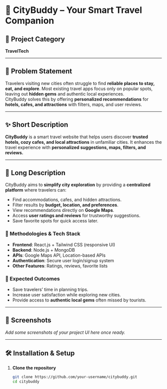 # 🌆 CityBuddy – Your Smart Travel Companion

## 📌 Project Category
**TravelTech**

---

## 🚀 Problem Statement
Travelers visiting new cities often struggle to find **reliable places to stay, eat, and explore**. Most existing travel apps focus only on popular spots, leaving out **hidden gems** and authentic local experiences.  
CityBuddy solves this by offering **personalized recommendations** for **hotels, cafes, and attractions** with filters, maps, and user reviews.

---

## ✨ Short Description
**CityBuddy** is a smart travel website that helps users discover **trusted hotels, cozy cafes, and local attractions** in unfamiliar cities. It enhances the travel experience with **personalized suggestions, maps, filters, and reviews.**

---

## 📖 Long Description
CityBuddy aims to **simplify city exploration** by providing a **centralized platform** where travelers can:
- Find accommodations, cafes, and hidden attractions.  
- Filter results by **budget, location, and preferences**.  
- View recommendations directly on **Google Maps**.  
- Access **user ratings and reviews** for trustworthy suggestions.  
- Save favorite spots for quick access later.  

### 🔧 Methodologies & Tech Stack
- **Frontend**: React.js + Tailwind CSS (responsive UI)  
- **Backend**: Node.js + MongoDB  
- **APIs**: Google Maps API, Location-based APIs  
- **Authentication**: Secure user login/signup system  
- **Other Features**: Ratings, reviews, favorite lists  

### 🎯 Expected Outcomes
- Save travelers’ time in planning trips.  
- Increase user satisfaction while exploring new cities.  
- Provide access to **authentic local gems** often missed by tourists.  

---

## 📸 Screenshots
_Add some screenshots of your project UI here once ready._  

---

## 🛠️ Installation & Setup

1. **Clone the repository**
   ```bash
   git clone https://github.com/your-username/citybuddy.git
   cd citybuddy
